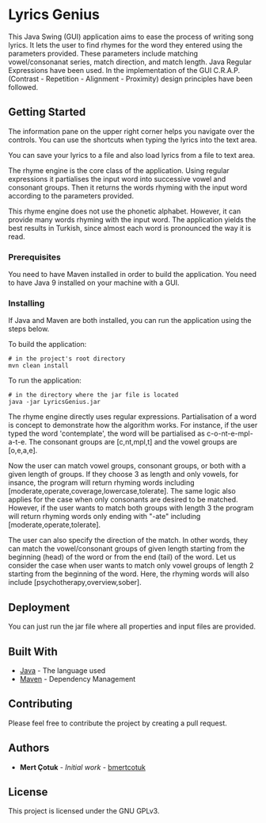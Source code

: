 # Lyrics Genius

This Java Swing (GUI) application aims to ease the process of writing song lyrics. It lets the user to find rhymes for the word they entered using the parameters provided. These parameters include matching vowel/consonanat series, match direction, and match length. Java Regular Expressions have been used. In the implementation of the GUI C.R.A.P. (Contrast - Repetition - Alignment -
Proximity) design principles have been followed.

## Getting Started

The information pane on the upper right corner helps you navigate over the controls. You can use the shortcuts when typing the lyrics into the text area.

You can save your lyrics to a file and also load lyrics from a file to text area.

The rhyme engine is the core class of the application. Using regular expressions it partialises the input word into successive vowel and consonant groups. Then it returns the words rhyming with the input word according to the parameters provided.

This rhyme engine does not use the phonetic alphabet. However, it can provide many words rhyming with the input word. The application yields the best results in Turkish, since almost each word is pronounced the way it is read.

### Prerequisites

You need to have Maven installed in order to build the application.
You need to have Java 9 installed on your machine with a GUI.

### Installing

If Java and Maven are both installed, you can run the application using the steps below.

To build the application:
```
# in the project's root directory
mvn clean install
```

To run the application:
```
# in the directory where the jar file is located
java -jar LyricsGenius.jar
```

The rhyme engine directly uses regular expressions. Partialisation of a word is concept to demonstrate how the algorithm works. For instance, if the user typed the word 'contemplate', the word will be partialised as c-o-nt-e-mpl-a-t-e. The consonant groups are [c,nt,mpl,t] and the vowel groups are [o,e,a,e].

Now the user can match vowel groups, consonant groups, or both with a given length of groups. If they choose 3 as length and only vowels, for insance, the program will return rhyming words including [moderate,operate,coverage,lowercase,tolerate]. The same logic also applies for the case when only consonants are desired to be matched. However, if the user wants to match both groups with length 3 the program will return rhyming words only ending with "-ate" including [moderate,operate,tolerate].

The user can also specify the direction of the match. In other words, they can match the vowel/consonant groups of given length starting from the beginning (head) of the word or from the end (tail) of the word. Let us consider the case when user wants to match only vowel groups of length 2 starting from the beginning of the word. Here, the rhyming words will also include [psychotherapy,overview,sober].


## Deployment

You can just run the jar file where all properties and input files are provided.

## Built With

* [Java](https://www.java.com) - The language used
* [Maven](https://maven.apache.org/) - Dependency Management

## Contributing

Please feel free to contribute the project by creating a pull request.

## Authors

* **Mert Çotuk** - *Initial work* - [bmertcotuk](https://github.com/bmertcotuk)

## License

This project is licensed under the GNU GPLv3.


